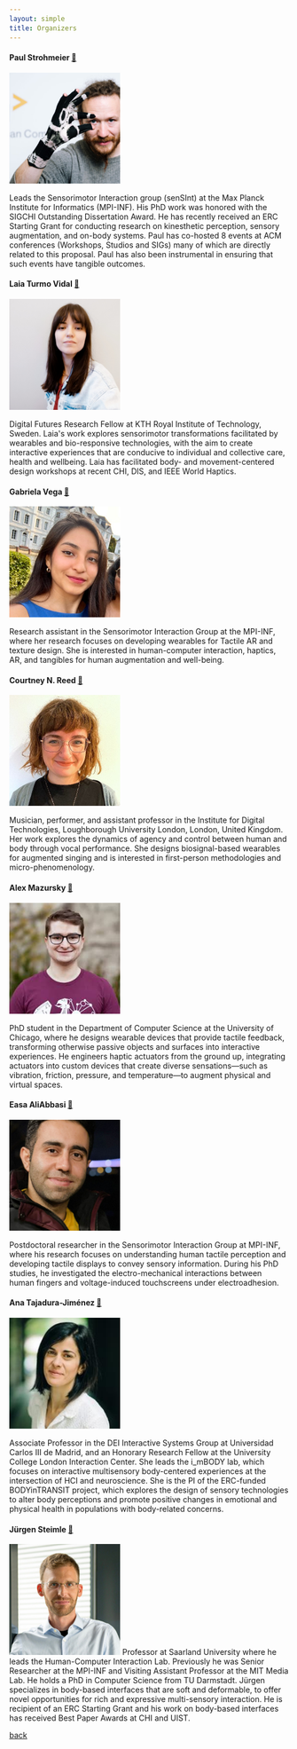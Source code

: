 ```yaml
---
layout: simple
title: Organizers
---
```

#### Paul Strohmeier [🔗](https://sensint.mpi-inf.mpg.de/index.html)
<img src="./photos/paul.png" alt="paul" width="200"/>

Leads the Sensorimotor Interaction group (senSInt) at the Max Planck Institute for Informatics (MPI-INF). His PhD work was honored with the SIGCHI Outstanding Dissertation Award. He has recently received an ERC Starting Grant for conducting research on kinesthetic perception, sensory augmentation, and on-body systems. Paul has co-hosted 8 events at ACM conferences (Workshops, Studios and SIGs) many of which are directly related to this proposal. Paul has also been instrumental in ensuring that such events have tangible outcomes.

#### Laia Turmo Vidal [🔗](https://www.laiaturmovidal.com/)
<img src="./photos/laia.jpg" alt="paul" width="200"/>

Digital Futures Research Fellow at KTH Royal Institute of Technology, Sweden. Laia's work explores sensorimotor transformations facilitated by wearables and bio-responsive technologies, with the aim to create interactive experiences that are conducive to individual and collective care, health and wellbeing. Laia has facilitated body- and movement-centered design workshops at recent CHI, DIS, and IEEE World Haptics.

#### Gabriela Vega [🔗](https://scholar.google.com/citations?user=PriGV5kAAAAJ&hl=en)
<img src="./photos/gaby.jpg" alt="paul" width="200"/>

Research assistant in the Sensorimotor Interaction Group at the MPI-INF, where her research focuses on developing wearables for Tactile AR and texture design. She is interested in human-computer interaction, haptics, AR, and tangibles for human augmentation and well-being.

#### Courtney N. Reed [🔗](https://www.courtneynreed.com/)
<img src="./photos/courtney.jpg" alt="paul" width="200"/>

Musician, performer, and assistant professor in the Institute for Digital Technologies, Loughborough University London, London, United Kingdom. Her work explores the dynamics of agency and control between human and body through vocal performance. She designs biosignal-based wearables for augmented singing and is interested in first-person methodologies and micro-phenomenology.

#### Alex Mazursky [🔗](https://www.alexmazursky.com/)
<img src="./photos/alex.jpeg" alt="paul" width="200"/>

PhD student in the Department of Computer Science at the University of Chicago, where he designs wearable devices that provide tactile feedback, transforming otherwise passive objects and surfaces into interactive experiences. He engineers haptic actuators from the ground up, integrating actuators into custom devices that create diverse sensations—such as vibration, friction, pressure, and temperature—to augment physical and virtual spaces.

#### Easa AliAbbasi [🔗](https://de.linkedin.com/in/easa-aliabbasi)
<img src="./photos/easa.png" alt="paul" width="200"/>

Postdoctoral researcher in the Sensorimotor Interaction Group at MPI-INF, where his research focuses on understanding human tactile perception and developing tactile displays to convey sensory information. During his PhD studies, he investigated the electro-mechanical interactions between human fingers and voltage-induced touchscreens under electroadhesion.

#### Ana Tajadura-Jiménez [🔗](https://imbodylab.com/)
<img src="./photos/ana.jpeg" alt="paul" width="200"/>

Associate Professor in the DEI Interactive Systems Group at Universidad Carlos III de Madrid, and an Honorary Research Fellow at the University College London Interaction Center. She leads the i_mBODY lab, which focuses on interactive multisensory body-centered experiences at the intersection of HCI and neuroscience. She is the PI of the ERC-funded BODYinTRANSIT project, which explores the design of sensory technologies to alter body perceptions and promote positive changes in emotional and physical health in populations with body-related concerns.

#### Jürgen Steimle [🔗](https://scholar.google.de/citations?user=Cz_S3u8AAAAJ&hl=de)
<img src="./photos/jurgen.jpg" alt="paul" width="200"/>
Professor at Saarland University where he leads the Human-Computer Interaction Lab. Previously he was Senior Researcher at the MPI-INF and Visiting Assistant Professor at the MIT Media Lab. He holds a PhD in Computer Science from TU Darmstadt. Jürgen specializes in body-based interfaces that are soft and deformable, to offer novel opportunities for rich and expressive multi-sensory interaction. He is recipient of an ERC Starting Grant and his work on body-based interfaces has received Best Paper Awards at CHI and UIST. 

[back](./)
